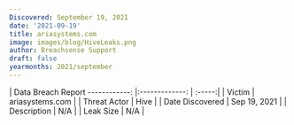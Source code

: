 ```yaml
---
Discovered: September 19, 2021
date: '2021-09-19'
title: ariasystems.com
image: images/blog/HiveLeaks.png
author: Breachsense Support
draft: false
yearmonths: 2021/september
---
```



| Data Breach Report
------------:   |:-------------:    | :-----:|
| Victim    | ariasystems.com      | 
| Threat Actor    | Hive      | 
| Date Discovered    | Sep 19, 2021      | 
| Description    | N/A      | 
| Leak Size    | N/A      | 

